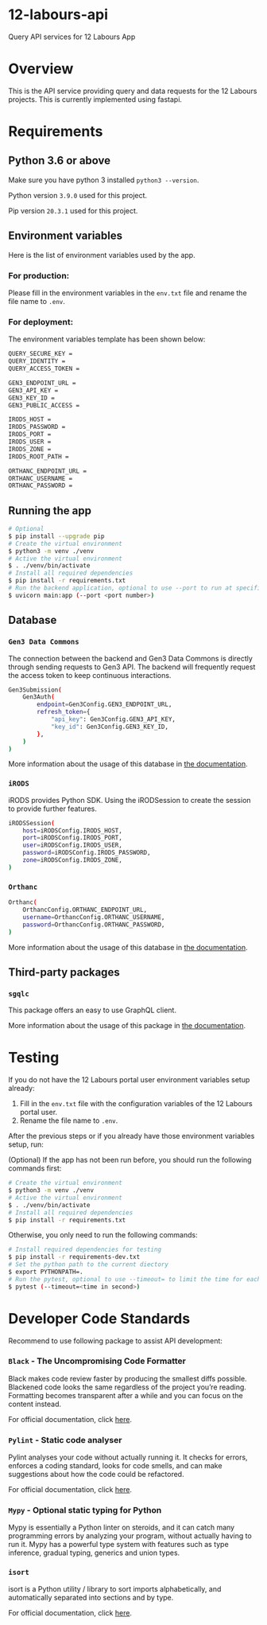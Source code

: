 # 12-labours-api

Query API services for 12 Labours App

# Overview

This is the API service providing query and data requests for the 12 Labours projects. This is currently implemented using fastapi.

# Requirements

## Python 3.6 or above

Make sure you have python 3 installed `python3 --version`.

Python version `3.9.0` used for this project.

Pip version `20.3.1` used for this project.

## Environment variables

Here is the list of environment variables used by the app.

### For production:

Please fill in the environment variables in the `env.txt` file and rename the file name to `.env`.

### For deployment:

The environment variables template has been shown below:

```bash
QUERY_SECURE_KEY =
QUERY_IDENTITY =
QUERY_ACCESS_TOKEN =

GEN3_ENDPOINT_URL =
GEN3_API_KEY =
GEN3_KEY_ID =
GEN3_PUBLIC_ACCESS =

IRODS_HOST =
IRODS_PASSWORD =
IRODS_PORT =
IRODS_USER =
IRODS_ZONE =
IRODS_ROOT_PATH =

ORTHANC_ENDPOINT_URL =
ORTHANC_USERNAME =
ORTHANC_PASSWORD =
```

## Running the app

```bash
# Optional
$ pip install --upgrade pip
# Create the virtual environment
$ python3 -m venv ./venv
# Active the virtual environment
$ . ./venv/bin/activate
# Install all required dependencies
$ pip install -r requirements.txt
# Run the backend application, optional to use --port to run at specific port
$ uvicorn main:app (--port <port number>)
```

## Database

### `Gen3 Data Commons`

The connection between the backend and Gen3 Data Commons is directly through sending requests to Gen3 API. The backend will frequently request the access token to keep continuous interactions.

```bash
Gen3Submission(
    Gen3Auth(
        endpoint=Gen3Config.GEN3_ENDPOINT_URL,
        refresh_token={
            "api_key": Gen3Config.GEN3_API_KEY,
            "key_id": Gen3Config.GEN3_KEY_ID,
        },
    )
)
```

More information about the usage of this database in [the documentation](https://gen3.org/resources/user/using-api/).

### `iRODS`

iRODS provides Python SDK. Using the iRODSession to create the session to provide further features.

```bash
iRODSSession(
    host=iRODSConfig.IRODS_HOST,
    port=iRODSConfig.IRODS_PORT,
    user=iRODSConfig.IRODS_USER,
    password=iRODSConfig.IRODS_PASSWORD,
    zone=iRODSConfig.IRODS_ZONE,
)
```

### `Orthanc`

```bash
Orthanc(
    OrthancConfig.ORTHANC_ENDPOINT_URL,
    username=OrthancConfig.ORTHANC_USERNAME,
    password=OrthancConfig.ORTHANC_PASSWORD,
)
```

More information about the usage of this database in [the documentation](https://github.com/irods/python-irodsclient).

## Third-party packages

### `sgqlc`

This package offers an easy to use GraphQL client.

More information about the usage of this package in [the documentation](https://sgqlc.readthedocs.io/en/latest/).

# Testing

If you do not have the 12 Labours portal user environment variables setup already:

1. Fill in the `env.txt` file with the configuration variables of the 12 Labours portal user.
2. Rename the file name to `.env`.

After the previous steps or if you already have those environment variables setup, run:

(Optional) If the app has not been run before, you should run the following commands first:

```bash
# Create the virtual environment
$ python3 -m venv ./venv
# Active the virtual environment
$ . ./venv/bin/activate
# Install all required dependencies
$ pip install -r requirements.txt
```

Otherwise, you only need to run the following commands:

```bash
# Install required dependencies for testing
$ pip install -r requirements-dev.txt
# Set the python path to the current diectory
$ export PYTHONPATH=.
# Run the pytest, optional to use --timeout= to limit the time for each test case
$ pytest (--timeout=<time in second>)
```

# Developer Code Standards

Recommend to use following package to assist API development:

### `Black` - The Uncompromising Code Formatter

Black makes code review faster by producing the smallest diffs possible. Blackened code looks the same regardless of the project you’re reading. Formatting becomes transparent after a while and you can focus on the content instead.

For official documentation, click [here](https://black.readthedocs.io/en/stable/).

### `Pylint` - Static code analyser

Pylint analyses your code without actually running it. It checks for errors, enforces a coding standard, looks for code smells, and can make suggestions about how the code could be refactored.

For official documentation, click [here](https://pylint.readthedocs.io/en/stable/).

### `Mypy` - Optional static typing for Python

Mypy is essentially a Python linter on steroids, and it can catch many programming errors by analyzing your program, without actually having to run it. Mypy has a powerful type system with features such as type inference, gradual typing, generics and union types.

### `isort`

isort is a Python utility / library to sort imports alphabetically, and automatically separated into sections and by type.

For official documentation, click [here](https://pycqa.github.io/isort/).
